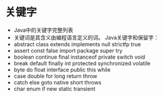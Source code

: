# 关键字
* Java中的关键字完整列表
* 关键词是其含义由编程语言定义的词。 Java关键字和保留字：
* abstract class    extends implements null      strictfp     true
* assert   const    false   import     package   super        try
* boolean  continue final   instanceof private   switch       void
* break    default  finally int        protected synchronized volatile
* byte     do       float   interface  public    this         while
* case     double   for     long       return    throw
* catch    else     goto    native     short     throws
* char     enum     if      new        static    transient